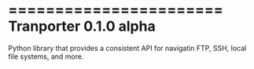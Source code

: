 =======================
Tranporter 0.1.0 alpha
========================

Python library that provides a consistent API for navigatin FTP, SSH, local file systems, and more.